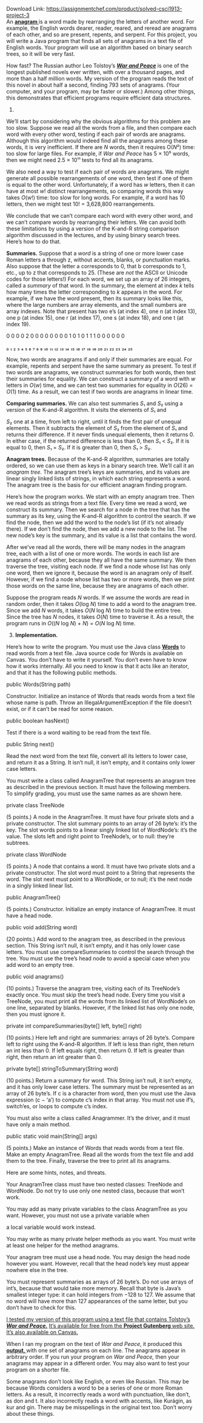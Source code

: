 Download Link: https://assignmentchef.com/product/solved-csci1913-project-3
<br>
An <a href="https://en.wikipedia.org/wiki/Anagram"><strong>anagram </strong></a>is a word made by rearranging the letters of another word. For example, the English words dearer, reader, reared, and reread are anagrams of each other, and so are present, repents, and serpent. For this project, you will write a Java program that finds all sets of anagrams in a text file of English words. Your program will use an algorithm based on binary search trees, so it will be very fast.

How fast? The Russian author Leo Tolstoy’s <a href="https://en.wikipedia.org/wiki/War_and_Peace"><strong><em>War and Peace</em></strong></a> is one of the longest published novels ever written, with over a thousand pages, and more than a half million words. My version of the program reads the text of this novel in about half a second, finding 793 sets of anagrams. (Your computer, and your program, may be faster or slower.) Among other things, this demonstrates that efficient programs require efficient data structures.

<ol>

 <li></li>

</ol>

We’ll start by considering why the obvious algorithms for this problem are too slow. Suppose we read all the words from a file, and then compare each word with every other word, testing if each pair of words are anagrams. Although this algorithm would indeed find all the anagrams among these words, it is very inefficient. If there are <em>N</em> words, then it requires O(<em>N</em>²) time: too slow for large files. For example, if <em>War and Peace</em> has 5 × 10⁵ words, then we might need 2.5 × 10¹¹ tests to find all its anagrams.

We also need a way to test if each pair of words are anagrams. We might generate all possible rearrangements of one word, then test if one of them is equal to the other word. Unfortunately, if a word has <em>w</em> letters, then it can have at most <em>w</em>! distinct rearrangements, so comparing words this way takes <em>O</em>(<em>w</em>!) time: too slow for long words. For example, if a word has 10 letters, then we might test 10! = 3,628,800 rearrangements.

We conclude that we can’t compare each word with every other word, and we can’t compare words by rearranging their letters. We can avoid both these limitations by using a version of the K-and-R string comparison algorithm discussed in the lectures, and by using binary search trees. Here’s how to do that.

<strong>Summaries.</strong> Suppose that a <em>word</em> is a string of one or more lower case Roman letters a through z, without accents, blanks, or punctuation marks. Also suppose that the letter a corresponds to 0, that b corresponds to 1, etc., up to z that corresponds to 25. (These are <em>not</em> the ASCII or Unicode codes for those letters!) For each word, we set up an array of 26 integers, called a <em>summary</em> of that word. In the summary, the element at index <em>k</em> tells how many times the letter corresponding to <em>k</em> appears in the word. For example, if we have the word present, then its summary looks like this, where the large numbers are array elements, and the small numbers are array indexes. Note that present has two e’s (at index 4), one n (at index 13), one p (at index 15), one r (at index 17), one s (at index 18), and one t (at index 19).

0  0  0  0  2  0  0  0  0  0  0  0  0  1  0  1  0  1  1  1  0  0  0  0  0  0

₀  ₁  ₂  ₃  ₄  ₅  ₆  ₇  ₈  ₉  ₁₀  ₁₁  ₁₂  ₁₃  ₁₄  ₁₅  ₁₆  ₁₇  ₁₈  ₁₉  ₂₀  ₂₁  ₂₂  ₂₃  ₂₄  ₂₅

Now, two words are anagrams if and only if their summaries are equal. For example, repents and serpent have the same summary as present. To test if two words are anagrams, we construct summaries for both words, then test their summaries for equality. We can construct a summary of a word with <em>w</em> letters in <em>O</em>(<em>w</em>) time, and we can test two summaries for equality in <em>O</em>(26) = <em>O</em>(1) time. As a result, we can test if two words are anagrams in linear time.

<strong>Comparing summaries.</strong> We can also test summaries <em>S</em>₁ and <em>S</em>₂ using a version of the K-and-R algorithm. It visits the elements of <em>S</em>₁ and

<em>S</em>₂ one at a time, from left to right, until it finds the first pair of unequal elements. Then it subtracts the element of <em>S</em>₂ from the element of <em>S</em>₁ and returns their difference. If it never finds unequal elements, then it returns 0. In either case, if the returned difference is less than 0, then <em>S</em>₁ &lt; <em>S</em>₂. If it is equal to 0, then <em>S</em>₁ = <em>S</em>₂. If it is greater than 0, then <em>S</em>₁ &gt; <em>S</em>₂.

<strong>Anagram trees.</strong> Because of the K-and-R algorithm, summaries are totally ordered, so we can use them as keys in a binary search tree. We’ll call it an <em>anagram tree.</em> The anagram tree’s keys are summaries, and its values are linear singly linked lists of strings, in which each string represents a word. The anagram tree is the basis for our efficient anagram finding program.

Here’s how the program works. We start with an empty anagram tree. Then we read words as strings from a text file. Every time we read a word, we construct its summary. Then we search for a node in the tree that has the summary as its key, using the K-and-R algorithm to control the search. If we find the node, then we add the word to the node’s list (if it’s not already there). If we don’t find the node, then we add a new node to the list. The new node’s key is the summary, and its value is a list that contains the word.

After we’ve read all the words, there will be many nodes in the anagram tree, each with a list of one or more words. The words in each list are anagrams of each other, because they all have the same summary. We then traverse the tree, visiting each node. If we find a node whose list has only one word, then we ignore it, because the word is an anagram only of itself. However, if we find a node whose list has two or more words, then we print those words on the same line, because they are anagrams of each other.

Suppose the program reads <em>N</em> words. If we assume the words are read in random order, then it takes <em>O</em>(log <em>N</em>) time to add a word to the anagram tree. Since we add <em>N</em> words, it takes <em>O</em>(<em>N</em> log <em>N</em>) time to build the entire tree. Since the tree has <em>N</em> nodes, it takes <em>O</em>(<em>N</em>) time to traverse it. As a result, the program runs in <em>O</em>((<em>N</em> log <em>N</em>) + <em>N</em>) = <em>O</em>(<em>N</em> log <em>N</em>) time.

<ol start="3">

 <li><strong> Implementation.</strong></li>

</ol>

Here’s how to write the program. You must use the Java class <a href="https://html2pdf.com/files/h9cd93fpnhpak43h/o_1e0hb1ll0832dpc139h1gda15fbl/Words.java"><strong>Words</strong></a> to read words from a text file. Java source code for Words is available on Canvas. You don’t have to write it yourself. You don’t even have to know how it works internally. All you need to know is that it acts like an iterator, and that it has the following public methods.

public Words(String path)

Constructor. Initialize an instance of Words that reads words from a text file whose name is path. Throw an IllegalArgumentException if the file doesn’t exist, or if it can’t be read for some reason.

public boolean hasNext()

Test if there is a word waiting to be read from the text file.

public String next()

Read the next word from the text file, convert all its letters to lower case, and return it as a String. It isn’t null, it isn’t empty, and it contains only lower case letters.

You must write a class called AnagramTree that represents an anagram tree as described in the previous section. It must have the following members. To simplify grading, you must use the same names as are shown here.

private class TreeNode

(5 points.) A node in the AnagramTree. It must have four private slots and a private constructor. The slot summary points to an array of 26 byte’s: it’s the key. The slot words points to a linear singly linked list of WordNode’s: it’s the value. The slots left and right point to TreeNode’s, or to null: they’re subtrees.

private class WordNode

(5 points.) A node that contains a word. It must have two private slots and a private constructor. The slot word must point to a String that represents the word. The slot next must point to a WordNode, or to null; it’s the next node in a singly linked linear list.

public AnagramTree()

(5 points.) Constructor. Initialize an empty instance of AnagramTree. It must have a head node.

public void add(String word)

(20 points.) Add word to the anagram tree, as described in the previous section. This String isn’t null, it isn’t empty, and it has only lower case letters. You must use compareSummaries to control the search through the tree. You must use the tree’s head node to avoid a special case when you add word to an empty tree.

public void anagrams()

(10 points.) Traverse the anagram tree, visiting each of its TreeNode’s exactly once. You must skip the tree’s head node. Every time you visit a TreeNode, you must print all the words from its linked list of WordNode’s on one line, separated by blanks. However, if the linked list has only one node, then you must ignore it.

private int compareSummaries(byte[] left, byte[] right)

(10 points.) Here left and right are summaries: arrays of 26 byte’s. Compare left to right using the K-and-R algorithm. If left is less than right, then return an int less than 0. If left equals right, then return 0. If left is greater than right, then return an int greater than 0.

private byte[] stringToSummary(String word)

(10 points.) Return a summary for word. This String isn’t null, it isn’t empty, and it has only lower case letters. The summary must be represented as an array of 26 byte’s. If c is a character from word, then you must use the Java expression (c − ‘a’) to compute c’s index in that array. You must not use if’s, switch’es, or loops to compute c’s index.

You must also write a class called Anagrammer. It’s the driver, and it must have only a main method.

public static void main(String[] args)

(5 points.) Make an instance of Words that reads words from a text file. Make an empty AnagramTree. Read all the words from the text file and add them to the tree. Finally, traverse the tree to print all its anagrams.

Here are some hints, notes, and threats.

Your AnagramTree class must have two nested classes: TreeNode and WordNode. Do not try to use only one nested class, because that won’t work.

You may add as many private variables to the class AnagramTree as you want. However, you must not use a private variable when

a local variable would work instead.

You may write as many private helper methods as you want. You must write at least one helper for the method anagrams.

Your anagram tree must use a head node. You may design the head node however you want. However, recall that the head node’s key must appear nowhere else in the tree.

You must represent summaries as arrays of 26 byte’s. Do not use arrays of int’s, because that would take more memory. Recall that byte is Java’s smallest integer type: it can hold integers from −128 to 127. We assume that no word will have more than 127 appearances of the same letter, but you don’t have to check for this.

<a href="https://www.gutenberg.org/">I tested my version of this program using a text file that contains Tolstoy’s </a><a href="https://www.gutenberg.org/"><strong><em>War and Peace.</em></strong></a> <a href="https://www.gutenberg.org/">It’s available for free from the </a><a href="https://www.gutenberg.org/"><strong>Project Gutenberg </strong></a><a href="https://www.gutenberg.org/">web site. It’s also available on Canvas.</a>

When I ran my program on the text of <em>War and Peace</em>, it produced this <a href="https://html2pdf.com/files/h9cd93fpnhpak43h/o_1e0hb1ll0832dpc139h1gda15fbl/anagrams.txt"><strong>output, </strong></a>with one set of anagrams on each line. The anagrams appear in arbitrary order. If you run your program on <em>War and Peace,</em> then your anagrams may appear in a different order. You may also want to test your program on a shorter file.

Some anagrams don’t look like English, or even like Russian. This may be because Words considers a word to be a series of one or more Roman letters. As a result, it incorrectly reads a word with punctuation, like don’t, as don and t. It also incorrectly reads a word with accents, like Kurágin, as kur and gin. There may be misspellings in the original text too. Don’t worry about these things.